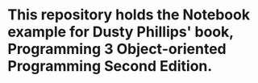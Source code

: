 # This repository holds the Notebook example for Dusty Phillips' book, Programming 3 Object-oriented Programming Second Edition.
